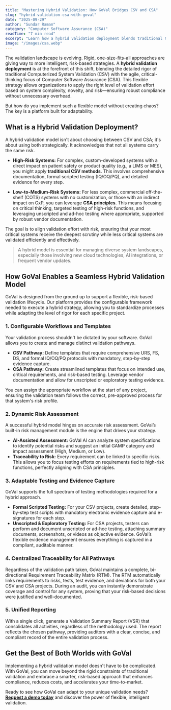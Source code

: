 ```yaml
---
title: "Mastering Hybrid Validation: How GoVal Bridges CSV and CSA"
slug: "hybrid-validation-csa-with-goval"
date: "2025-09-29"
author: "Sundar Raman"
category: "Computer Software Assurance (CSA)"
readTime: "7 min read"
excerpt: "Learn how a hybrid validation deployment blends traditional CSV with modern CSA. Discover how GoVal's VLMS enables a flexible, risk-based approach with configurable workflows, dynamic risk assessment, and adaptable testing protocols."
image: "/images/csa.webp"
---
```


<meta name="description" content="Explore how to implement a hybrid validation deployment with GoVal. Our platform combines the rigor of CSV with the risk-based flexibility of CSA, using configurable workflows and AI-driven insights to optimize validation for any system." />
<meta name="keywords" content="hybrid validation, Computer Software Assurance, CSA, CSV, risk-based validation, GxP compliance, validation lifecycle management, GoVal, pharmaceutical validation, flexible validation" />
<link rel="canonical" href="https://govalidation.com/blog/hybrid-validation-csa-with-goval/" />

<meta property="og:title" content="Mastering Hybrid Validation: How GoVal Bridges CSV and CSA" />
<meta property="og:description" content="Learn how GoVal's flexible platform helps you implement a hybrid validation strategy, applying the right level of rigor and assurance based on system risk." />
<meta property="og:url" content="https://govalidation.com/blog/hybrid-validation-csa-with-goval/" />
<meta property="og:image" content="https://govalidation.com/images/blog/hybrid-validation-banner.webp" />
<meta property="og:type" content="article" />
<meta property="og:site_name" content="GoVal Blog" />
<meta property="article:published_time" content="2025-09-29T00:00:00Z" />
<meta property="article:author" content="GoVal Content Team" />
<meta property="article:section" content="Computer Software Assurance (CSA)" />
<meta property="article:tag" content="CSA" />
<meta property="article:tag" content="CSV" />
<meta property="article:tag" content="Hybrid Validation" />

<meta name="twitter:card" content="summary_large_image" />
<meta name="twitter:site" content="@GoValidation" />
<meta name="twitter:title" content="Mastering Hybrid Validation: How GoVal Bridges CSV and CSA" />
<meta name="twitter:description" content="Discover how to implement a flexible hybrid validation model using GoVal, blending traditional CSV with modern CSA for optimal compliance and efficiency." />
<meta name="twitter:image" content="https://govalidation.com/images/blog/hybrid-validation-banner.webp" />

<script type="application/ld+json">
{
  "@context": "https://schema.org",
  "@type": "BlogPosting",
  "headline": "Mastering Hybrid Validation: How GoVal Bridges CSV and CSA",
  "description": "Learn how a hybrid validation deployment blends traditional CSV with modern CSA. Discover how GoVal's VLMS enables a flexible, risk-based approach with configurable workflows, dynamic risk assessment, and adaptable testing protocols.",
  "image": "https://govalidation.com/images/blog/hybrid-validation-banner.webp",
  "author": {
    "@type": "Person",
    "name": "GoVal Content Team"
  },
  "publisher": {
    "@type": "Organization",
    "name": "GoVal",
    "logo": {
      "@type": "ImageObject",
      "url": "https://govalidation.com/images/goval-logo.png"
    }
  },
  "datePublished": "2025-09-29",
  "dateModified": "2025-09-29",
  "mainEntityOfPage": {
    "@type": "WebPage",
    "@id": "https://govalidation.com/blog/hybrid-validation-csa-with-goval/"
  },
  "articleSection": "Computer Software Assurance (CSA)",
  "keywords": ["hybrid validation", "CSA", "CSV", "risk-based validation", "GxP compliance"]
}
</script>

The validation landscape is evolving. Rigid, one-size-fits-all approaches are giving way to more intelligent, risk-based strategies. A **hybrid validation deployment** is at the forefront of this shift, blending the detailed rigor of traditional Computerized System Validation (CSV) with the agile, critical-thinking focus of Computer Software Assurance (CSA). This flexible strategy allows organizations to apply the right level of validation effort based on system complexity, novelty, and risk—ensuring robust compliance without unnecessary overhead.

But how do you implement such a flexible model without creating chaos? The key is a platform built for adaptability.

## What is a Hybrid Validation Deployment?

A hybrid validation model isn't about choosing between CSV and CSA; it's about using both strategically. It acknowledges that not all systems carry the same risk.

-   **High-Risk Systems:** For complex, custom-developed systems with a direct impact on patient safety or product quality (e.g., a LIMS or MES), you might apply **traditional CSV methods**. This involves comprehensive documentation, formal scripted testing (IQ/OQ/PQ), and detailed evidence for every step.

-   **Low-to-Medium-Risk Systems:** For less complex, commercial off-the-shelf (COTS) systems with no customization, or those with an indirect impact on GxP, you can leverage **CSA principles**. This means focusing on critical thinking, targeted testing of high-risk functions, and leveraging unscripted and ad-hoc testing where appropriate, supported by robust vendor documentation.

The goal is to align validation effort with risk, ensuring that your most critical systems receive the deepest scrutiny while less critical systems are validated efficiently and effectively.

> A hybrid model is essential for managing diverse system landscapes, especially those involving new cloud technologies, AI integrations, or frequent vendor updates.

## How GoVal Enables a Seamless Hybrid Validation Model

GoVal is designed from the ground up to support a flexible, risk-based validation lifecycle. Our platform provides the configurable framework needed to execute a hybrid strategy, allowing you to standardize processes while adapting the level of rigor for each specific project.

### 1. Configurable Workflows and Templates
Your validation process shouldn't be dictated by your software. GoVal allows you to create and manage distinct validation pathways.

-   **CSV Pathway:** Define templates that require comprehensive URS, FS, DS, and formal IQ/OQ/PQ protocols with mandatory, step-by-step evidence capture.
-   **CSA Pathway:** Create streamlined templates that focus on intended use, critical requirements, and risk-based testing. Leverage vendor documentation and allow for unscripted or exploratory testing evidence.

You can assign the appropriate workflow at the start of any project, ensuring the validation team follows the correct, pre-approved process for that system's risk profile.

### 2. Dynamic Risk Assessment
A successful hybrid model hinges on accurate risk assessment. GoVal’s built-in risk management module is the engine that drives your strategy.

-   **AI-Assisted Assessment:** GoVal AI can analyze system specifications to identify potential risks and suggest an initial GAMP category and impact assessment (High, Medium, or Low).
-   **Traceability to Risk:** Every requirement can be linked to specific risks. This allows you to focus testing efforts on requirements tied to high-risk functions, perfectly aligning with CSA principles.

### 3. Adaptable Testing and Evidence Capture
GoVal supports the full spectrum of testing methodologies required for a hybrid approach.

-   **Formal Scripted Testing:** For your CSV projects, create detailed, step-by-step test scripts with mandatory electronic evidence capture and e-signatures for each step.
-   **Unscripted & Exploratory Testing:** For CSA projects, testers can perform and document unscripted or ad-hoc testing, attaching summary documents, screenshots, or videos as objective evidence. GoVal’s flexible evidence management ensures everything is captured in a compliant, auditable manner.

### 4. Centralized Traceability for All Pathways
Regardless of the validation path taken, GoVal maintains a complete, bi-directional Requirement Traceability Matrix (RTM). The RTM automatically links requirements to risks, tests, test evidence, and deviations for both your CSV and CSA projects. During an audit, you can instantly demonstrate coverage and control for any system, proving that your risk-based decisions were justified and well-documented.

### 5. Unified Reporting
With a single click, generate a Validation Summary Report (VSR) that consolidates all activities, regardless of the methodology used. The report reflects the chosen pathway, providing auditors with a clear, concise, and compliant record of the entire validation process.

## Get the Best of Both Worlds with GoVal

Implementing a hybrid validation model doesn't have to be complicated. With GoVal, you can move beyond the rigid constraints of traditional validation and embrace a smarter, risk-based approach that enhances compliance, reduces costs, and accelerates your time-to-market.

Ready to see how GoVal can adapt to your unique validation needs? **[Request a demo today](/contact-us/)** and discover the power of flexible, intelligent validation.